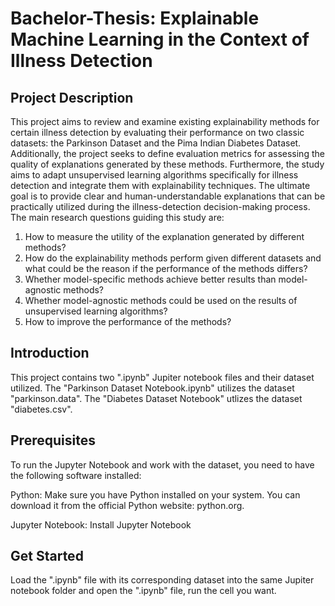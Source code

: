 # Bachelor-Thesis: Explainable Machine Learning in the Context of Illness Detection
## Project Description
This project aims to review and examine existing explainability methods for certain illness detection by evaluating their performance on two classic datasets: the Parkinson Dataset and the Pima Indian Diabetes Dataset. Additionally, the project seeks to define evaluation metrics for assessing the quality of explanations generated by these methods. Furthermore, the study aims to adapt unsupervised learning algorithms specifically for illness detection and integrate them with explainability techniques. The ultimate goal is to provide clear and human-understandable explanations that can be practically utilized during the illness-detection decision-making process.
The main research questions guiding this study are:
1) How to measure the utility of the explanation generated
by different methods?
2) How do the explainability methods perform given different datasets and what could be the reason if the
performance of the methods differs?
3) Whether model-specific methods achieve better results
than model-agnostic methods?
4) Whether model-agnostic methods could be used on the
results of unsupervised learning algorithms?
5) How to improve the performance of the methods?
## Introduction
This project contains two ".ipynb" Jupiter notebook files and their dataset utilized. The "Parkinson Dataset Notebook.ipynb" utilizes the dataset "parkinson.data". The "Diabetes Dataset Notebook" utlizes the dataset "diabetes.csv".

## Prerequisites
To run the Jupyter Notebook and work with the dataset, you need to have the following software installed:

Python: Make sure you have Python installed on your system. You can download it from the official Python website: python.org.


Jupyter Notebook: Install Jupyter Notebook 

## Get Started
Load the ".ipynb" file with its corresponding dataset into the same Jupiter notebook folder and open the ".ipynb" file, run the cell you want.
